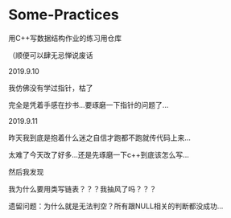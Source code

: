 # Some-Practices

用C++写数据结构作业的练习用仓库

（顺便可以肆无忌惮说废话

2019.9.10

我仿佛没有学过指针，枯了

完全是凭着手感在抄书...要琢磨一下指针的问题了...

2019.9.11

昨天我到底是抱着什么迷之自信才跑都不跑就传代码上来...

太难了今天改了好多...还是先琢磨一下c++到底该怎么写...

然后我发现

我为什么要用类写链表？？？我抽风了吗？？？

遗留问题：为什么就是无法判空？所有跟NULL相关的判断都没成功...
